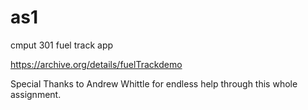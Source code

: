 # as1
cmput 301 fuel track app

https://archive.org/details/fuelTrackdemo

Special Thanks to Andrew Whittle for endless help through this whole assignment.

